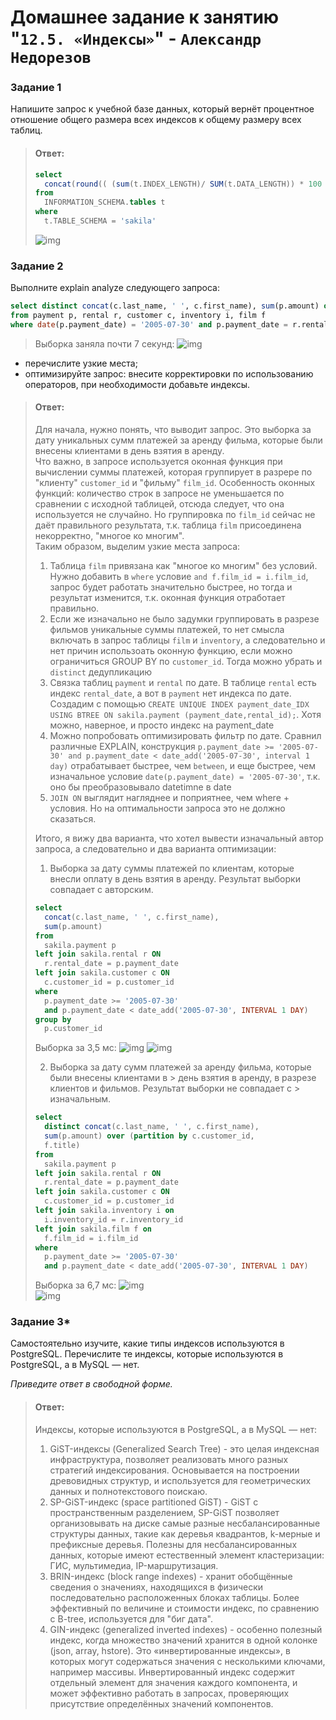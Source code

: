# Домашнее задание к занятию "`12.5. «Индексы»`" - `Александр Недорезов`

### Задание 1

Напишите запрос к учебной базе данных, который вернёт процентное отношение общего размера всех индексов к общему размеру всех таблиц.

> #### Ответ: 
> ```sql
> select
> 	concat(round(( (sum(t.INDEX_LENGTH)/ SUM(t.DATA_LENGTH)) * 100 ), 2), '%') > index_metric
> from
> 	INFORMATION_SCHEMA.tables t
> where
> 	t.TABLE_SCHEMA = 'sakila'
> ```
>  ![img](https://github.com/smutosey/sys-netology-hw/12-05-index/img/1-01.png) 


### Задание 2

Выполните explain analyze следующего запроса:
```sql
select distinct concat(c.last_name, ' ', c.first_name), sum(p.amount) over (partition by c.customer_id, f.title)
from payment p, rental r, customer c, inventory i, film f
where date(p.payment_date) = '2005-07-30' and p.payment_date = r.rental_date and r.customer_id = c.customer_id and i.inventory_id = r.inventory_id
``` 
> Выборка заняла почти 7 секунд:
> ![img](https://github.com/smutosey/sys-netology-hw/12-05-index/img/2-00.png) 

- перечислите узкие места; 
- оптимизируйте запрос: внесите корректировки по использованию операторов, при необходимости добавьте индексы.  

> #### Ответ: 
> Для начала, нужно понять, что выводит запрос. Это выборка за дату уникальных сумм платежей за аренду фильма, которые были внесены клиентами в день взятия в аренду.  
> Что важно, в запросе используется оконная функция при вычислении суммы платежей, которая группирует в разрере по "клиенту" `customer_id` и "фильму" `film_id`. Особенность оконных функций: количество строк в запросе не уменьшается по сравнении с исходной таблицей, отсюда следует, что она используется не случайно. Но группировка по `film_id` сейчас не даёт правильного результата, т.к. таблица `film` присоединена некорректно, "многое ко многим".  
> Таким образом, выделим узкие места запроса:  
> 1. Таблица `film` привязана как "многое ко многим" без условий. Нужно добавить в `where` условие `and f.film_id = i.film_id`, запрос будет работать значительно быстрее, но тогда и результат изменится, т.к. оконная функция отработает правильно.  
> 2. Если же изначально не было задумки группировать в разрезе фильмов уникальные суммы платежей, то нет смысла включать в запрос таблицы `film` и `inventory`, а следовательно и нет причин использоать оконную функцию, если можно ограничиться GROUP BY по `customer_id`. Тогда можно убрать и `distinct` дедупликацию
> 3. Связка таблиц `payment` и `rental` по дате. В таблице `rental` есть индекс `rental_date`, а вот в `payment` нет индекса по дате. Создадим с помощью ```CREATE UNIQUE INDEX payment_date_IDX USING BTREE ON sakila.payment (payment_date,rental_id);```. Хотя можно, наверное, и просто индекс на payment_date
> 4. Можно попробовать оптимизировать фильтр по дате. Сравнил различные EXPLAIN, конструкция `p.payment_date >= '2005-07-30' and p.payment_date < date_add('2005-07-30', interval 1 day)` отрабатывает быстрее, чем `between`, и еще быстрее, чем изначальное условие `date(p.payment_date) = '2005-07-30'`, т.к. оно бы преобразовывало datetimne в date
> 5. `JOIN ON` выглядит нагляднее и поприятнее, чем where + условия. Но на оптимальности запроса это не должно сказаться.  
> 
> Итого, я вижу два варианта, что хотел вывести изначальный автор запроса, а следовательно и два варианта оптимизации: 
> 1. Выборка за дату суммы платежей по клиентам, которые внесли оплату в день взятия в  аренду. Результат выборки совпадает с авторским.
> ```sql
> select
> 	concat(c.last_name, ' ', c.first_name),
> 	sum(p.amount)
> from
> 	sakila.payment p
> left join sakila.rental r ON
> 	r.rental_date = p.payment_date
> left join sakila.customer c ON
> 	c.customer_id = p.customer_id
> where
> 	p.payment_date >= '2005-07-30'
> 	and p.payment_date < date_add('2005-07-30', INTERVAL 1 DAY)
> group by
> 	p.customer_id
> ```
> Выборка за 3,5 мс:
> ![img](https://github.com/smutosey/sys-netology-hw/12-05-index/img/2-01.png) 
> ![img](https://github.com/smutosey/sys-netology-hw/12-05-index/img/2-02.png) 
> 
> 2. Выборка за дату сумм платежей за аренду фильма, которые были внесены клиентами в > день взятия в аренду, в разрезе клиентов и фильмов. Результат выборки не совпадает с > изначальным.
> ```sql
> select
> 	distinct concat(c.last_name, ' ', c.first_name),
> 	sum(p.amount) over (partition by c.customer_id,
> 	f.title)
> from
> 	sakila.payment p
> left join sakila.rental r ON
> 	r.rental_date = p.payment_date
> left join sakila.customer c ON
> 	c.customer_id = p.customer_id
> left join sakila.inventory i on
> 	i.inventory_id = r.inventory_id
> left join sakila.film f on
> 	f.film_id = i.film_id
> where
> 	p.payment_date >= '2005-07-30'
> 	and p.payment_date < date_add('2005-07-30', INTERVAL 1 DAY)
> ```
> Выборка за 6,7 мс:
> ![img](https://github.com/smutosey/sys-netology-hw/12-05-index/img/2-03.png)  
> ![img](https://github.com/smutosey/sys-netology-hw/12-05-index/img/2-04.png)   
> 

### Задание 3*

Самостоятельно изучите, какие типы индексов используются в PostgreSQL. Перечислите те индексы, которые используются в PostgreSQL, а в MySQL — нет.

*Приведите ответ в свободной форме.*

> #### Ответ: 
> Индексы, которые используются в PostgreSQL, а в MySQL — нет:
> 1. GiST-индексы (Generalized Search Tree) - это целая индексная инфраструктура, позволяет реализовать много разных стратегий индексирования. Основывается на построении древовидных структур, и используется для геометрических данных и полнотекстового поискаю.  
> 2. SP-GiST-индекс (space partitioned GiST) - GiST с пространственным разделением, SP-GiST позволяет организовывать на диске самые разные несбалансированные структуры данных, такие как деревья квадрантов, k-мерные и префиксные деревья. Полезны для несбалансированных данных, которые имеют естественный элемент кластеризации: ГИС, мультимедиа, IP-маршрутизация.  
> 3. BRIN-индекс (block range indexes) - хранит обобщённые сведения о значениях, находящихся в физически последовательно расположенных блоках таблицы. Более эффективный по величине и стоимости индекс, по сравнению с B-tree, используется для "биг дата".   
> 4. GIN-индекс (generalized inverted indexes) - особенно полезный индекс, когда множество значений хранится в одной колонке (json, array, hstore). Это «инвертированные индексы», в которых могут содержаться значения с несколькими ключами, например массивы. Инвертированный индекс содержит отдельный элемент для значения каждого компонента, и может эффективно работать в запросах, проверяющих присутствие определённых значений компонентов.  